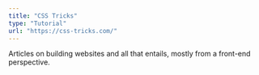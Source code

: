 ```yaml
---
title: "CSS Tricks"
type: "Tutorial"
url: "https://css-tricks.com/"
---
```


Articles on building websites and all that entails, mostly from a front-end perspective.
